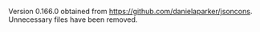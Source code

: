 Version 0.166.0 obtained from <https://github.com/danielaparker/jsoncons>.
Unnecessary files have been removed.
